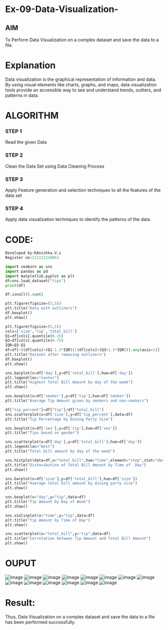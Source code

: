 # Ex-09-Data-Visualization-

## AIM
To Perform Data Visualization on a complex dataset and save the data to a file. 

# Explanation
Data visualization is the graphical representation of information and data. By using visual elements like charts, graphs, and maps, data visualization tools provide an accessible way to see and understand trends, outliers, and patterns in data.

# ALGORITHM
### STEP 1
Read the given Data
### STEP 2
Clean the Data Set using Data Cleaning Process
### STEP 3
Apply Feature generation and selection techniques to all the features of the data set
### STEP 4
Apply data visualization techniques to identify the patterns of the data.


# CODE:
```py
Developed by:KAnishka.V,s
Register no:212222230061
```
```py
import seaborn as sns
import pandas as pd
import matplotlib.pyplot as plt
df=sns.load_dataset("tips")
print(df)
```

```py
df.isnull().sum()
```

```py
plt.figure(figsize=(5,5))
plt.title("Data with outliners")
df.boxplot()
plt.show()
```
```py
plt.figure(figsize=(5,5))
cols=['size','tip','total_bill']
Q1=df[cols].quantile(0.25)
Q3=df[cols].quantile(0.75)
IQR=Q3-Q1
df=df[~((df[cols]<(Q1-1.5*IQR))|(df[cols]>(Q3+1.5*IQR))).any(axis=1)]
plt.title("Dataset after removing outliners")
df.boxplot()
plt.show()
```

```py
sns.barplot(x=df['day'],y=df['total_bill'],hue=df['day'])
plt.legend(loc="center")
plt.title("Highest Total Bill Amount by day of the week")
plt.show()
```

```py
sns.boxplot(x=df['smoker'],y=df['tip'],hue=df['smoker'])
plt.title("Average Tip Amount given by smokers and non-smokers")
```

```py
df["tip_percent"]=df["tip"]/df["total_bill"]
sns.scatterplot(x=df['size'],y=df['tip_percent'],data=df)
plt.title("Tip Percentage by Dining Party Size")
```

```py
sns.boxplot(x=df['sex'],y=df['tip'],hue=df['sex'])
plt.title("Tips based on gender")
```
```py
sns.scatterplot(x=df['day'],y=df['total_bill'],hue=df['day'])
plt.legend(loc="best")
plt.title("Total bill amount by day of the week")
```
```py
sns.histplot(data=df,x="total_bill",hue="time",element="step",stat="density")
plt.title("Diste=ibution of Total Bill Amount by Time of  Day")
plt.show()
```
```py
sns.barplot(x=df['size'],y=df['total_bill'],hue=df['size'])
plt.title("Average total bill amount by dining party size")
plt.show()
```
```py
sns.boxplot(x="day",y="tip",data=df)
plt.title("Tip Amount by Day of Week")
plt.show()
```
```py
sns.violinplot(x="time",y="tip",data=df)
plt.title("Tip Amount by Time of Day")
plt.show()
```
```py
sns.scatterplot(x="total_bill",y="tip",data=df)
plt.title("Correlation between Tip Amount and Total Bill Amount")
plt.show()
```

# OUPUT
![image](https://github.com/kanishka2305/ODD2023-Datascience-Ex-09/assets/113497357/458ff235-8253-4aa7-8793-658179daa239)
![image](https://github.com/kanishka2305/ODD2023-Datascience-Ex-09/assets/113497357/7982380c-4fa6-427c-ac31-4d85df0add3e)
![image](https://github.com/kanishka2305/ODD2023-Datascience-Ex-09/assets/113497357/003f98c8-306e-414a-8c20-59c191da0be3)
![image](https://github.com/kanishka2305/ODD2023-Datascience-Ex-09/assets/113497357/8c561f53-6c2c-4416-ac2e-b26bc6e0438f)
![image](https://github.com/kanishka2305/ODD2023-Datascience-Ex-09/assets/113497357/f7efdd41-c5c5-44c1-af09-a86be755bdb5)
![image](https://github.com/kanishka2305/ODD2023-Datascience-Ex-09/assets/113497357/29383526-89cd-47e9-a175-ab202c5a5cee)
![image](https://github.com/kanishka2305/ODD2023-Datascience-Ex-09/assets/113497357/963615a5-83da-4947-9ef3-54e4e3f909d2)
![image](https://github.com/kanishka2305/ODD2023-Datascience-Ex-09/assets/113497357/bcc37378-b39b-4f4e-b50f-ed13a84d98f2)
![image](https://github.com/kanishka2305/ODD2023-Datascience-Ex-09/assets/113497357/b35c8b83-6ec3-45d2-8bee-f60215ee64c9)
![image](https://github.com/kanishka2305/ODD2023-Datascience-Ex-09/assets/113497357/76c69280-1c15-4cb3-8172-29d626a0953b)
![image](https://github.com/kanishka2305/ODD2023-Datascience-Ex-09/assets/113497357/b754ec82-5e83-43ed-bbdf-72f4d62c1f7c)
![image](https://github.com/kanishka2305/ODD2023-Datascience-Ex-09/assets/113497357/984e886e-e7bd-4603-86bc-8b93cc83e9dc)
![image](https://github.com/kanishka2305/ODD2023-Datascience-Ex-09/assets/113497357/db310a74-7301-44dc-a8c4-69e04fdff721)
![image](https://github.com/kanishka2305/ODD2023-Datascience-Ex-09/assets/113497357/cab7f5fd-d340-48c2-aaa3-f800e39142c4)

# Result:
Thus, Data Visualization on a complex dataset and save the data to a file has been performed successfully.
